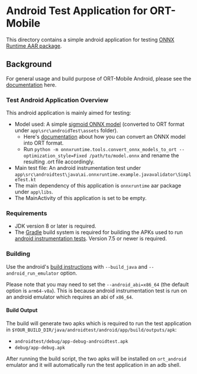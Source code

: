 # Android Test Application for ORT-Mobile

This directory contains a simple android application for testing [ONNX Runtime AAR package](https://onnxruntime.ai/docs/build/android.html#build-android-archive-aar).

## Background

For general usage and build purpose of ORT-Mobile Android, please see the [documentation](https://onnxruntime.ai/docs/tutorials/mobile/) here.

### Test Android Application Overview

This android application is mainly aimed for testing:

- Model used: A simple [sigmoid ONNX model](https://github.com/onnx/onnx/blob/f9b0cc99344869c246b8f4011b8586a39841284c/onnx/backend/test/data/node/test_sigmoid/model.onnx) (converted to ORT format under `app\src\androidTest\assets` folder).
    - Here's [documentation](https://onnxruntime.ai/docs/reference/ort-format-models.html#convert-onnx-models-to-ort-format) about how you can convert an ONNX model into ORT format.
    - Run `python -m onnxruntime.tools.convert_onnx_models_to_ort --optimization_style=Fixed /path/to/model.onnx` and rename the resulting .ort file accordingly.
- Main test file: An android instrumentation test under `app\src\androidtest\java\ai.onnxruntime.example.javavalidator\SimpleTest.kt`
- The main dependency of this application is `onnxruntime` aar package under `app\libs`.
- The MainActivity of this application is set to be empty.

### Requirements

- JDK version 8 or later is required.
- The [Gradle](https://gradle.org/) build system is required for building the APKs used to run [android instrumentation tests](https://source.android.com/compatibility/tests/development/instrumentation). Version 7.5 or newer is required.

### Building

Use the android's [build instructions](https://onnxruntime.ai/docs/build/android.html) with `--build_java` and `--android_run_emulator` option.

Please note that you may need to set the `--android_abi=x86_64` (the default option is `arm64-v8a`). This is because android instrumentation test is run on an android emulator which requires an abi of `x86_64`.

#### Build Output

The build will generate two apks which is required to run the test application in `$YOUR_BUILD_DIR/java/androidtest/android/app/build/outputs/apk`:

* `androidtest/debug/app-debug-androidtest.apk`
* `debug/app-debug.apk`

After running the build script, the two apks will be installed on `ort_android` emulator and it will automatically run the test application in an adb shell.
